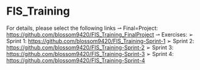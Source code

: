 # FIS_Training

For details, please select the following links
 ⇀ Final=Project: https://github.com/blossom9420/FIS_Training_FinalProject
 ⇀ Exercises:
      ➢ Sprint 1: https://github.com/blossom9420/FIS_Training-Sprint-1
      ➢ Sprint 2: https://github.com/blossom9420/FIS_Training-Sprint-2
      ➢ Sprint 3: https://github.com/blossom9420/FIS_Training-Sprint-3
      ➢ Sprint 4: https://github.com/blossom9420/FIS_Training-Sprint-4
